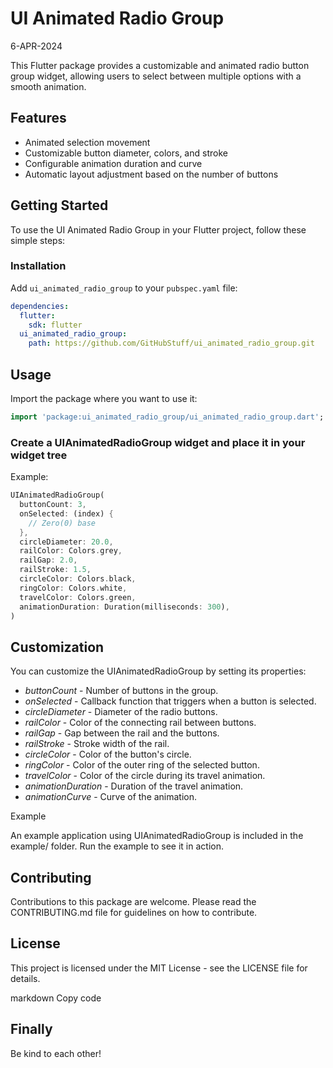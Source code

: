 # UI Animated Radio Group

6-APR-2024

This Flutter package provides a customizable and animated radio button group widget, allowing users to select between multiple options with a smooth animation.

## Features

- Animated selection movement
- Customizable button diameter, colors, and stroke
- Configurable animation duration and curve
- Automatic layout adjustment based on the number of buttons

## Getting Started

To use the UI Animated Radio Group in your Flutter project, follow these simple steps:

### Installation

Add `ui_animated_radio_group` to your `pubspec.yaml` file:

```yaml
dependencies:
  flutter:
    sdk: flutter
  ui_animated_radio_group:
    path: https://github.com/GitHubStuff/ui_animated_radio_group.git
```

## Usage

Import the package where you want to use it:

```dart
import 'package:ui_animated_radio_group/ui_animated_radio_group.dart';
```

### Create a UIAnimatedRadioGroup widget and place it in your widget tree

Example:

```dart
UIAnimatedRadioGroup(
  buttonCount: 3,
  onSelected: (index) {
    // Zero(0) base
  },
  circleDiameter: 20.0,
  railColor: Colors.grey,
  railGap: 2.0,
  railStroke: 1.5,
  circleColor: Colors.black,
  ringColor: Colors.white,
  travelColor: Colors.green,
  animationDuration: Duration(milliseconds: 300),
)
```

## Customization

You can customize the UIAnimatedRadioGroup by setting its properties:

- *buttonCount* - Number of buttons in the group.
- *onSelected* - Callback function that triggers when a button is selected.
- *circleDiameter* - Diameter of the radio buttons.
- *railColor* - Color of the connecting rail between buttons.
- *railGap* - Gap between the rail and the buttons.
- *railStroke* - Stroke width of the rail.
- *circleColor* - Color of the button's circle.
- *ringColor* - Color of the outer ring of the selected button.
- *travelColor* - Color of the circle during its travel animation.
- *animationDuration* - Duration of the travel animation.
- *animationCurve* - Curve of the animation.

Example

An example application using UIAnimatedRadioGroup is included in the example/ folder. Run the example to see it in action.

## Contributing

Contributions to this package are welcome. Please read the CONTRIBUTING.md file for guidelines on how to contribute.

## License

This project is licensed under the MIT License - see the LICENSE file for details.

markdown
Copy code

## Finally

Be kind to each other!

